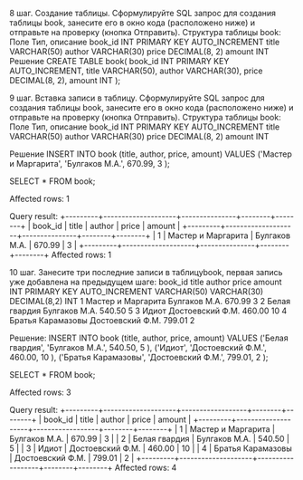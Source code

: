 8 шаг. Создание таблицы. Сформулируйте SQL запрос для создания таблицы book, занесите  его в окно кода (расположено ниже)  и отправьте на проверку (кнопка Отправить). Структура таблицы book:
Поле
Тип, описание
book_id
INT PRIMARY KEY AUTO_INCREMENT
title
VARCHAR(50)
author
VARCHAR(30)
price
DECIMAL(8, 2)
amount
INT
Решение
CREATE TABLE book(
    book_id INT PRIMARY KEY AUTO_INCREMENT, 
    title VARCHAR(50),
    author VARCHAR(30),
    price DECIMAL(8, 2),
    amount INT
);

9 шаг. Вставка записи в таблицу. Сформулируйте SQL запрос для создания таблицы book, занесите  его в окно кода (расположено ниже)  и отправьте на проверку (кнопка Отправить). Структура таблицы book:
Поле	Тип, описание
book_id	INT PRIMARY KEY AUTO_INCREMENT
title	VARCHAR(50)
author	VARCHAR(30)
price	DECIMAL(8, 2)
amount	INT

Решение
INSERT INTO book (title, author, price, amount) 
VALUES ('Мастер и Маргарита', 'Булгаков М.А.', 670.99, 3 );

SELECT * FROM book;

Affected rows: 1

Query result:
+---------+--------------------+---------------+--------+--------+
| book_id | title              | author        | price  | amount |
+---------+--------------------+---------------+--------+--------+
| 1       | Мастер и Маргарита | Булгаков М.А. | 670.99 | 3      |
+---------+--------------------+---------------+--------+--------+
Affected rows: 1

10 шаг. Занесите три последние записи в таблицуbook,  первая запись уже добавлена на предыдущем шаге:
book_id	title	author	price	amount
INT PRIMARY KEY AUTO_INCREMENT	VARCHAR(50)	VARCHAR(30)	DECIMAL(8,2)	INT
1	Мастер и Маргарита	Булгаков М.А.	670.99	3
2	Белая гвардия	Булгаков М.А.	540.50	5
3	Идиот	Достоевский Ф.М.	460.00	10
4	Братья Карамазовы	Достоевский Ф.М.	799.01	2

Решение:
INSERT INTO book (title, author, price, amount) 
VALUES ('Белая гвардия', 'Булгаков М.А.', 540.50, 5 ),
       ('Идиот', 'Достоевский Ф.М.', 460.00, 10 ),
       ('Братья Карамазовы', 'Достоевский Ф.М.', 799.01, 2 );
       
SELECT * FROM book;

Affected rows: 3

Query result:
+---------+--------------------+------------------+--------+--------+
| book_id | title              | author           | price  | amount |
+---------+--------------------+------------------+--------+--------+
| 1       | Мастер и Маргарита | Булгаков М.А.    | 670.99 | 3      |
| 2       | Белая гвардия      | Булгаков М.А.    | 540.50 | 5      |
| 3       | Идиот              | Достоевский Ф.М. | 460.00 | 10     |
| 4       | Братья Карамазовы  | Достоевский Ф.М. | 799.01 | 2      |
+---------+--------------------+------------------+--------+--------+
Affected rows: 4
